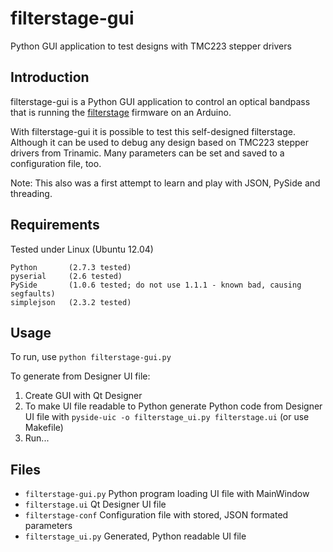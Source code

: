 # filterstage-gui
Python GUI application to test designs with TMC223 stepper drivers

## Introduction

filterstage-gui is a Python GUI application to control an optical bandpass that is running the [filterstage](https://github.com/myorbit/filterstage/) firmware on an Arduino.

With filterstage-gui it is possible to test this self-designed filterstage. Although it can be used to debug any design based on TMC223 stepper drivers from Trinamic. Many parameters can be set and saved to a configuration file, too.

Note: This also was a first attempt to learn and play with JSON, PySide and threading.

## Requirements

Tested under Linux (Ubuntu 12.04)

```
Python       (2.7.3 tested)
pyserial     (2.6 tested)
PySide       (1.0.6 tested; do not use 1.1.1 - known bad, causing segfaults)
simplejson   (2.3.2 tested)
```

## Usage

To run, use `python filterstage-gui.py`

To generate from Designer UI file:

1. Create GUI with Qt Designer
2. To make UI file readable to Python generate Python code from Designer UI file with `pyside-uic -o filterstage_ui.py filterstage.ui` (or use Makefile)
3. Run...

## Files

* `filterstage-gui.py`   Python program loading UI file with MainWindow
* `filterstage.ui`       Qt Designer UI file
* `filterstage-conf`     Configuration file with stored, JSON formated parameters
* `filterstage_ui.py`    Generated, Python readable UI file
